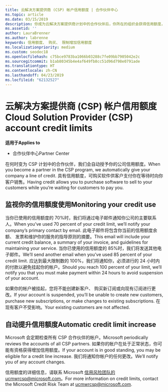 ```yaml
---
title: 云解决方案提供商 (CSP) 帐户信用额度 | 合作伙伴中心
ms.topic: article
ms.date: 03/15/2019
description: 你成为云解决方案提供商计划中的合作伙伴后，你所在的组织会获得信用额度，便于你购买软件并销售给客户，同时等待客户付款给你。
ms.assetid: ''
author: LauraBrenner
ms.author: labrenne
keywords: 信用额度、 购买、 限制增加信用额度
ms.localizationpriority: medium
ms.custom: seodec18
ms.openlocfilehash: c75bce9783ba1066b03288c7fe09bb7905042e2c
ms.sourcegitcommit: b1ab80345b4e4af649fb8cc51d96d798e0791ade
ms.translationtype: HT
ms.contentlocale: zh-CN
ms.lasthandoff: 04/23/2019
ms.locfileid: "62132527"
---
```

# <a name="cloud-solution-provider-csp-account-credit-limits"></a><span data-ttu-id="025b3-104">云解决方案提供商 (CSP) 帐户信用额度</span><span class="sxs-lookup"><span data-stu-id="025b3-104">Cloud Solution Provider (CSP) account credit limits</span></span>

<span data-ttu-id="025b3-105">**适用于**</span><span class="sxs-lookup"><span data-stu-id="025b3-105">**Applies to**</span></span>

- <span data-ttu-id="025b3-106">合作伙伴中心</span><span class="sxs-lookup"><span data-stu-id="025b3-106">Partner Center</span></span>

<span data-ttu-id="025b3-107">在何时变为 CSP 计划中的合作伙伴，我们会自动授予你的公司信用额度。</span><span class="sxs-lookup"><span data-stu-id="025b3-107">When you become a partner in the CSP program, we automatically give your company a line of credit.</span></span> <span data-ttu-id="025b3-108">具有信用额度，可购买软件供客户支付你在等待时向你客户销售。</span><span class="sxs-lookup"><span data-stu-id="025b3-108">Having credit allows you to purchase software to sell to your customers while you’re waiting for customers to pay you.</span></span> 

## <a name="monitoring-your-credit-use"></a><span data-ttu-id="025b3-109">监视你的信用额度使用</span><span class="sxs-lookup"><span data-stu-id="025b3-109">Monitoring your credit use</span></span>

<span data-ttu-id="025b3-110">当你已使用的信用额度的 70%时，我们将通过电子邮件通知你公司的主要联系人。</span><span class="sxs-lookup"><span data-stu-id="025b3-110">When you’ve used 70 percent of your credit limit, we’ll notify your company’s primary contact by email.</span></span> <span data-ttu-id="025b3-111">此电子邮件将包含你当前的信用额度余额、 发票和维护你的服务的指导原则的摘要。</span><span class="sxs-lookup"><span data-stu-id="025b3-111">This email will include your current credit balance, a summary of your invoice, and guidelines for maintaining your service.</span></span> <span data-ttu-id="025b3-112">当你已使用的信用额度的 85%时，我们将发送其他电子邮件。</span><span class="sxs-lookup"><span data-stu-id="025b3-112">We’ll send another email when you’ve used 85 percent of your credit limit.</span></span> <span data-ttu-id="025b3-113">应达到最大限制数的 100%，我们将通知你，必须进行的 24 小时内的付款以避免挂起你的帐户。</span><span class="sxs-lookup"><span data-stu-id="025b3-113">Should you reach 100 percent of your limit, we’ll notify you that you must make payment within 24 hours to avoid suspension of your account.</span></span> 

<span data-ttu-id="025b3-114">如果你的帐户被挂起，您将不能创建新客户、 购买新订阅或向现有订阅进行更改。</span><span class="sxs-lookup"><span data-stu-id="025b3-114">If your account is suspended, you’ll be unable to create new customers, purchase new subscriptions, or make changes to existing subscriptions.</span></span> <span data-ttu-id="025b3-115">在现有客户不受影响。</span><span class="sxs-lookup"><span data-stu-id="025b3-115">Your existing customers are not affected.</span></span> 

## <a name="automatic-credit-limit-increase"></a><span data-ttu-id="025b3-116">自动提升信用额度</span><span class="sxs-lookup"><span data-stu-id="025b3-116">Automatic credit limit increase</span></span>

<span data-ttu-id="025b3-117">Microsoft 会定期检查所有 CSP 合作伙伴的帐户。</span><span class="sxs-lookup"><span data-stu-id="025b3-117">Microsoft periodically reviews the accounts of all CSP partners.</span></span> <span data-ttu-id="025b3-118">如果你的帐户在处于正常状态，你可能有资格获得增加信用额度。</span><span class="sxs-lookup"><span data-stu-id="025b3-118">If your account is in good standing, you may be eligible for a credit line increase.</span></span> <span data-ttu-id="025b3-119">我们将通知你帐户的任何更改。</span><span class="sxs-lookup"><span data-stu-id="025b3-119">We’ll notify you of any account changes.</span></span> 

<span data-ttu-id="025b3-120">信用额度的详细信息，请联系 Microsoft 信用风险团队的ucmwrcsp@microsoft.com。</span><span class="sxs-lookup"><span data-stu-id="025b3-120">For more information on credit limits, contact the Microsoft Credit Risk Team at ucmwrcsp@microsoft.com.</span></span> 
